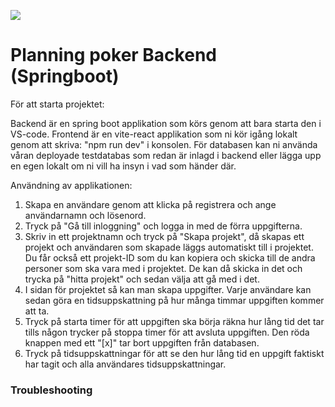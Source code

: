 ![](https://img-new.cgtrader.com/items/3846328/0972fc1a4f/large/emoji-shitpost-3d-model-low-poly-stl-blend.jpg)

# Planning poker Backend (Springboot)

För att starta projektet:

Backend är en spring boot applikation som körs genom att bara starta den i VS-code.
Frontend är en vite-react applikation som ni kör igång lokalt genom att skriva: "npm run dev" i konsolen.
För databasen kan ni använda våran deployade testdatabas som redan är inlagd i backend eller lägga upp en egen lokalt om ni vill ha insyn i vad som händer där.

Användning av applikationen:
1. Skapa en användare genom att klicka på registrera och ange användarnamn och lösenord.
2. Tryck på "Gå till inloggning" och logga in med de förra uppgifterna.
3. Skriv in ett projektnamn och tryck på "Skapa projekt", då skapas ett projekt och användaren som skapade läggs automatiskt till i projektet. Du får också ett projekt-ID som du kan kopiera och skicka till de andra personer
   som ska vara med i projektet. De kan då skicka in det och trycka på "hitta projekt" och sedan välja att gå med i det.
4. I sidan för projektet så kan man skapa uppgifter. Varje användare kan sedan göra en tidsuppskattning på hur många timmar uppgiften kommer att ta.
5. Tryck på starta timer för att uppgiften ska börja räkna hur lång tid det tar tills någon trycker på stoppa timer för att avsluta uppgiften. Den röda knappen med ett "[x]" tar bort uppgiften från databasen.
6. Tryck på tidsuppskattningar för att se den hur lång tid en uppgift faktiskt har tagit och alla användares tidsuppskattningar.




### Troubleshooting






